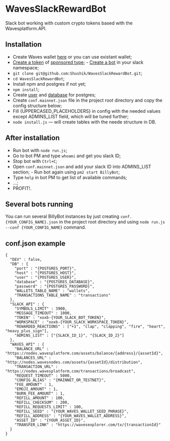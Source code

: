 # WavesSlackRewardBot

Slack bot working with custom crypto tokens based with the Wavesplatform.API.

## Installation

- Create Waves wallet [here](https://client.wavesplatform.com) or you can use existant wallet;
- [Create a token](https://docs.wavesplatform.com/en/waves-client/assets-management/issue-an-asset.html) of [sponsored type](https://docs.wavesplatform.com/en/waves-client/assets-management/sponsored-transaction.html);
- [Create a bot](https://get.slack.help/hc/en-us/articles/115005265703-Create-a-bot-for-your-workspace) in your slack namespace;
- `git clone git@github.com:Shushik/WavesSlackRewardBot.git`;
- `cd WavesSlackRewardBot`;
- Install npm and postgres if not yet;
- `npm install`;
- Create [user](https://www.postgresql.org/docs/9.5/sql-createuser.html) and [database](https://www.postgresql.org/docs/9.1/sql-createdatabase.html) for postgres;
- Create `conf.mainnet.json` file in the project root directory and copy the config structure below;
- Fill {UPPERCASED_PLACEHOLDERS} in config with the needed values except ADMINS_LIST field, which will be tuned further;
- `node install.js` — will create tables with the neede structure in DB.

## After installation

- Run bot with `node run.js`;
- Go to bot PM and type `whoami` and get you slack ID;
- Stop bot with `Ctrl+C`;
- Open `conf.mainnet.json` and add your slack ID into ADMINS_LIST section;
- Run bot again using `pm2 start BillyBot`;
- Type `help` in bot PM to get list of available commands;
- ...;
- PROFIT!.

## Several bots running

You can run several BillyBot instances by just creating `conf.{YOUR_CONFIG_NAME}.json` in the project root directory and using `node run.js --conf {YOUR_CONFIG_NAME}` command.

## conf.json example

```
{
  "DEV" : false,
  "DB" : {
    "port" : "{POSTGRES_PORT}",
    "host" : "{POSTGRES_HOST}",
    "user" : "{POSTGRES_USER}",
    "database" : "{POSTGRES_DATABASE}",
    "password" : "{POSTGRES_PASSWORD}",
    "WALLETS_TABLE_NAME" : "wallets",
    "TRANSACTIONS_TABLE_NAME" : "transactions"
  },
  "SLACK_API" : {
    "SYMBOLS_LIMIT" : 3900,
    "MESSAGE_TIMEOUT" : 1000,
    "TOKEN" : "xoxb-{YOUR_SLACK_BOT_TOKEN}",
    "WORKSPACE" : "xoxb-{YOUR_SLACK_WORKSPACE_TOKEN}",
    "REWARDED_REACTIONS" : ["+1", "clap", "clapping", "fire", "heart", "heavy_plus_sign"],
    "ADMINS_LIST" : ["{SLACK_ID_1}", "{SLACK_ID_2}"]
  },
  "WAVES_API" : {
    "BALANCE_URL" : "https://nodes.wavesplatform.com/assets/balance/{address}/{assetId}",
    "BALANCES_URL" : "http://nodes.wavesnodes.com/assets/{assetId}/distribution",
    "TRANSACTION_URL" : "https://nodes.wavesplatform.com/transactions/broadcast",
    "REQUEST_TIMEOUT" : 5000,
    "CONFIG_ALIAS" : "{MAINNET_OR_TESTNET}",
    "FEE_AMOUNT" : 1,
    "EMOJI_AMOUNT" : 1,
    "BURN_FEE_AMOUNT" : 1,
    "REFILL_AMOUNT" : 100,
    "REFILL_CHECKSUM" : 200,
    "REFILL_REQUESTS_LIMIT" : 100,
    "REFILL_SEED" : "{YOUR_WAVES_WALLET_SEED_PHRASE}",
    "REFILL_ADDRESS" : "{YOUR_WAVES_WALLET_ADDRESS}",
    "ASSET_ID" : "{YOUR_ASSET_ID}",
    "TRANSFER_LINK" : "https://wavesexplorer.com/tx/{transactionId}"
  }
}
```
